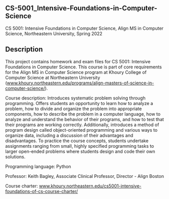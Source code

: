 ## CS-5001_Intensive-Foundations-in-Computer-Science
CS 5001: Intensive Foundations in Computer Science, Align MS in Computer Science, Northeastern University, Spring 2022

## Description 
This project contains homework and exam files for CS 5001: Intensive Foundations in Computer Science. This course is part of core requirements for the Align MS in Computer Science program at Khoury College of Computer Science at Northeastern University (www.khoury.northeastern.edu/programs/align-masters-of-science-in-computer-science/). 

Course description:  Introduces systematic problem solving through programming. Offers students an opportunity to learn how to analyze a problem, how to divide and organize the problem into appropriate components, how to describe the problem in a computer language, how to analyze and understand the behavior of their programs, and how to test that their programs are working correctly. Additionally, introduces a method of program design called object-oriented programming and various ways to organize data, including a discussion of their advantages and disadvantages. To practice the course concepts, students undertake assignments ranging from small, highly specified programming tasks to larger open-ended problems where students design and code their own solutions.

Programming language: Python  

Professor: Keith Bagley, Associate Clinical Professor, Director - Align Boston 

Course charter: www.khoury.northeastern.edu/cs5001-intensive-foundations-of-cs-course-charter/
